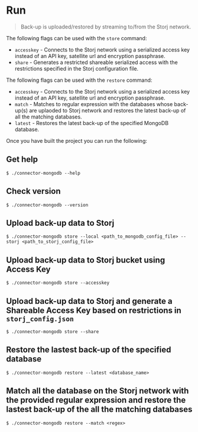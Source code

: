 # Run

> Back-up is uploaded/restored by streaming to/from the Storj network.

The following flags can be used with the `store` command:

* `accesskey` - Connects to the Storj network using a serialized access key instead of an API key, satellite url and encryption passphrase.
* `share` - Generates a restricted shareable serialized access with the restrictions specified in the Storj configuration file.

The following flags  can be used with the `restore` command:

* `accesskey` - Connects to the Storj network using a serialized access key instead of an API key, satellite url and encryption passphrase.
* `match` - Matches to regular expression with the databases whose back-up(s) are uplaoded to Storj network and restores the latest back-up of all the matching databases.
* `latest` - Restores the latest back-up of the specified MongoDB database.

Once you have built the project you can run the following:

## Get help

```
$ ./connector-mongodb --help
```

## Check version

```
$ ./connector-mongodb --version
```

## Upload back-up data to Storj

```
$ ./connector-mongodb store --local <path_to_mongodb_config_file> --storj <path_to_storj_config_file>
```

## Upload back-up data to Storj bucket using Access Key

```
$ ./connector-mongodb store --accesskey
```

## Upload back-up data to Storj and generate a Shareable Access Key based on restrictions in `storj_config.json`

```
$ ./connector-mongodb store --share
```

## Restore the lastest back-up of the specified database

```
$ ./connector-mongodb restore --latest <database_name>
```

## Match all the database on the Storj network with the provided regular expression and restore the lastest back-up of the all the matching databases

```
$ ./connector-mongodb restore --match <regex>
```
